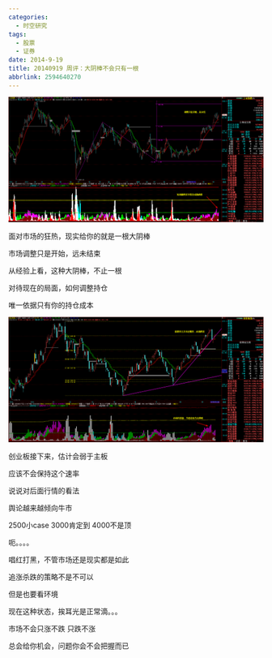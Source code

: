 ```yaml
---
categories:
  - 时空研究
tags:
  - 股票
  - 证券
date: 2014-9-19
title: 20140919 周评：大阴棒不会只有一根
abbrlink: 2594640270
---
```

![20140919-0](/images/20140919-0.gif)

面对市场的狂热，现实给你的就是一根大阴棒

市场调整只是开始，远未结束

从经验上看，这种大阴棒，不止一根

对待现在的局面，如何调整持仓

唯一依据只有你的持仓成本

![20140919-1](/images/20140919-1.gif)

创业板接下来，估计会弱于主板

应该不会保持这个速率


说说对后面行情的看法

舆论越来越倾向牛市

2500小case  3000肯定到 4000不是顶

呃。。。。

唱红打黑，不管市场还是现实都是如此

追涨杀跌的策略不是不可以

但是也要看环境

现在这种状态，挨耳光是正常滴。。。

市场不会只涨不跌 只跌不涨

总会给你机会，问题你会不会把握而已